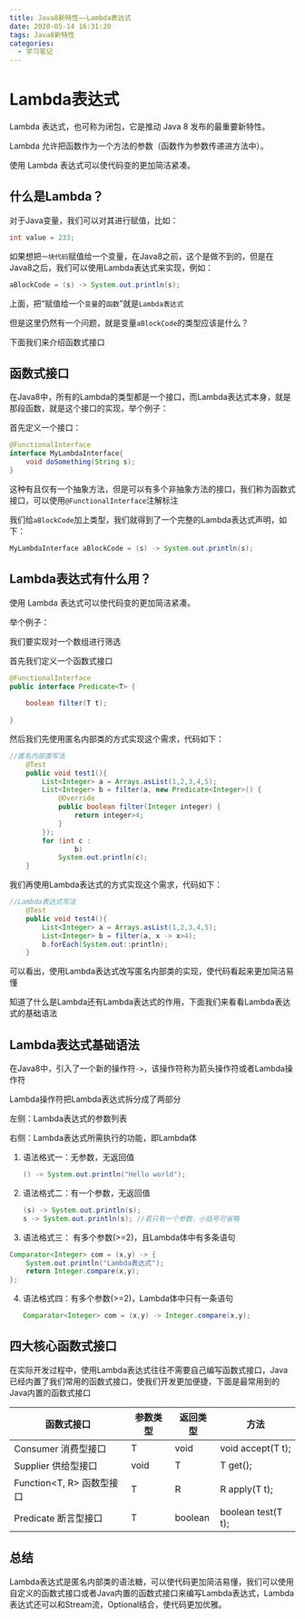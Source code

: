 ```yaml
---
title: Java8新特性——Lambda表达式
date: 2020-05-14 16:31:20
tags: Java8新特性
categories:
  - 学习笔记
---
```


# Lambda表达式

Lambda 表达式，也可称为闭包，它是推动 Java 8 发布的最重要新特性。

Lambda 允许把函数作为一个方法的参数（函数作为参数传递进方法中）。

使用 Lambda 表达式可以使代码变的更加简洁紧凑。

<!--more-->

## 什么是Lambda？

对于Java变量，我们可以对其进行赋值，比如：

```java
int value = 233;
```

如果想把`一块代码`赋值给一个变量，在Java8之前，这个是做不到的，但是在Java8之后，我们可以使用Lambda表达式来实现，例如：

```java
aBlockCode = (s) -> System.out.println(s);
```

上面，把“赋值给一个`变量`的`函数`”就是`Lambda表达式`

但是这里仍然有一个问题，就是变量`aBlockCode`的类型应该是什么？

下面我们来介绍函数式接口

## 函数式接口

在Java8中，所有的Lambda的类型都是一个接口，而Lambda表达式本身，就是那段函数，就是这个接口的实现，举个例子：

首先定义一个接口：

```java
@FunctionalInterface
interface MyLambdaInterface{
    void doSomething(String s);
}
```

这种有且仅有一个抽象方法，但是可以有多个非抽象方法的接口，我们称为函数式接口，可以使用`@FunctionalInterface`注解标注

我们给`aBlockCode`加上类型，我们就得到了一个完整的Lambda表达式声明，如下：

```java
MyLambdaInterface aBlockCode = (s) -> System.out.println(s);
```

## Lambda表达式有什么用？

使用 Lambda 表达式可以使代码变的更加简洁紧凑。

举个例子：

我们要实现对一个数组进行筛选

首先我们定义一个函数式接口

```java
@FunctionalInterface
public interface Predicate<T> {
    
    boolean filter(T t);
    
}
```
然后我们先使用匿名内部类的方式实现这个需求，代码如下：

```java
//匿名内部类写法
    @Test
    public void test1(){
        List<Integer> a = Arrays.asList(1,2,3,4,5);
        List<Integer> b = filter(a, new Predicate<Integer>() {
            @Override
            public boolean filter(Integer integer) {
                return integer>4;
            }
        });
        for (int c :
                b)
            System.out.println(c);
    }
```

我们再使用Lambda表达式的方式实现这个需求，代码如下：

```java
//Lambda表达式写法
    @Test
    public void test4(){
        List<Integer> a = Arrays.asList(1,2,3,4,5);
        List<Integer> b = filter(a, x -> x>4);
        b.forEach(System.out::println);
    }
```

可以看出，使用Lambda表达式改写匿名内部类的实现，使代码看起来更加简洁易懂

知道了什么是Lambda还有Lambda表达式的作用，下面我们来看看Lambda表达式的基础语法

## Lambda表达式基础语法

在Java8中，引入了一个新的操作符`->`，该操作符称为箭头操作符或者Lambda操作符

Lambda操作符把Lambda表达式拆分成了两部分

左侧：Lambda表达式的参数列表

右侧：Lambda表达式所需执行的功能，即Lambda体

1. 语法格式一：无参数，无返回值

   ```java
   () -> System.out.println("Hello world");
   ```

2. 语法格式二：有一个参数，无返回值

   ```java
   (s) -> System.out.println(s);
   s -> System.out.println(s); //若只有一个参数，小括号可省略
   ```

3.  语法格式三： 有多个参数(>=2)，且Lambda体中有多条语句

   ```java
   Comparator<Integer> com = (x,y) -> {
       System.out.println("Lambda表达式");
       return Integer.compare(x,y);
   };
   ```

4. 语法格式四：有多个参数(>=2)，Lambda体中只有一条语句

   ```java
   Comparator<Integer> com = (x,y) -> Integer.compare(x,y);
   ```

## 四大核心函数式接口

在实际开发过程中，使用Lambda表达式往往不需要自己编写函数式接口，Java已经内置了我们常用的函数式接口，使我们开发更加便捷，下面是最常用到的Java内置的函数式接口

| 函数式接口                | 参数类型 | 返回类型 | 方法               |
| ------------------------- | -------- | -------- | ------------------ |
| Consumer 消费型接口       | T        | void     | void accept(T t);  |
| Supplier 供给型接口       | void     | T        | T get();           |
| Function<T, R> 函数型接口 | T        | R        | R apply(T t);      |
| Predicate 断言型接口      | T        | boolean  | boolean test(T t); |

## 总结

Lambda表达式是匿名内部类的语法糖，可以使代码更加简洁易懂，我们可以使用自定义的函数式接口或者Java内置的函数式接口来编写Lambda表达式，Lambda表达式还可以和Stream流，Optional<T>结合，使代码更加优雅。